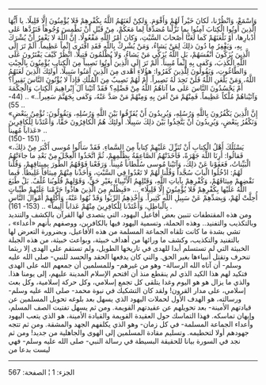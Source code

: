 ------------------------------------------------------------------------

وَاسْمَعْ، وَانْظُرْنا، لَكانَ خَيْراً لَهُمْ وَأَقْوَمَ. وَلكِنْ لَعَنَهُمُ اللَّهُ بِكُفْرِهِمْ فَلا يُؤْمِنُونَ
إِلَّا قَلِيلًا. يا أَيُّهَا الَّذِينَ أُوتُوا الْكِتابَ آمِنُوا بِما نَزَّلْنا مُصَدِّقاً لِما مَعَكُمْ، مِنْ
قَبْلِ أَنْ نَطْمِسَ وُجُوهاً فَنَرُدَّها عَلى أَدْبارِها، أَوْ نَلْعَنَهُمْ كَما لَعَنَّا أَصْحابَ السَّبْتِ،
وَكانَ أَمْرُ اللَّهِ مَفْعُولًا. إِنَّ اللَّهَ لا يَغْفِرُ أَنْ يُشْرَكَ بِهِ، وَيَغْفِرُ ما دُونَ ذلِكَ لِمَنْ
يَشاءُ، وَمَنْ يُشْرِكْ بِاللَّهِ فَقَدِ افْتَرى إِثْماً عَظِيماً. أَلَمْ تَرَ إِلَى الَّذِينَ يُزَكُّونَ
أَنْفُسَهُمْ، بَلِ اللَّهُ يُزَكِّي مَنْ يَشاءُ، وَلا يُظْلَمُونَ فَتِيلًا. انْظُرْ كَيْفَ يَفْتَرُونَ عَلَى اللَّهِ
الْكَذِبَ، وَكَفى بِهِ إِثْماً مُبِيناً. أَلَمْ تَرَ إِلَى الَّذِينَ أُوتُوا نَصِيباً مِنَ الْكِتابِ يُؤْمِنُونَ
بِالْجِبْتِ وَالطَّاغُوتِ، وَيَقُولُونَ لِلَّذِينَ كَفَرُوا: هؤُلاءِ أَهْدى مِنَ الَّذِينَ آمَنُوا سَبِيلًا.
أُولئِكَ الَّذِينَ لَعَنَهُمُ اللَّهُ، وَمَنْ يَلْعَنِ اللَّهُ فَلَنْ تَجِدَ لَهُ نَصِيراً. أَمْ لَهُمْ نَصِيبٌ مِنَ
الْمُلْكِ فَإِذاً لا يُؤْتُونَ النَّاسَ نَقِيراً؟ أَمْ يَحْسُدُونَ النَّاسَ عَلى ما آتاهُمُ اللَّهُ مِنْ
فَضْلِهِ؟ فَقَدْ آتَيْنا آلَ إِبْراهِيمَ الْكِتابَ وَالْحِكْمَةَ وَآتَيْناهُمْ مُلْكاً عَظِيماً. فَمِنْهُمْ مَنْ
آمَنَ بِهِ وَمِنْهُمْ مَنْ صَدَّ عَنْهُ، وَكَفى بِجَهَنَّمَ سَعِيراً..» .. (44- 55) ..  
«إِنَّ الَّذِينَ يَكْفُرُونَ بِاللَّهِ وَرُسُلِهِ، وَيُرِيدُونَ أَنْ يُفَرِّقُوا بَيْنَ اللَّهِ وَرُسُلِهِ، وَيَقُولُونَ:
نُؤْمِنُ بِبَعْضٍ وَنَكْفُرُ بِبَعْضٍ، وَيُرِيدُونَ أَنْ يَتَّخِذُوا بَيْنَ ذلِكَ سَبِيلًا. أُولئِكَ هُمُ الْكافِرُونَ
حَقًّا، وَأَعْتَدْنا لِلْكافِرِينَ عَذاباً مُهِيناً» ..  
(150- 151) ..  
«يَسْئَلُكَ أَهْلُ الْكِتابِ أَنْ تُنَزِّلَ عَلَيْهِمْ كِتاباً مِنَ السَّماءِ. فَقَدْ سَأَلُوا مُوسى أَكْبَرَ مِنْ
ذلِكَ، فَقالُوا: أَرِنَا اللَّهَ جَهْرَةً، فَأَخَذَتْهُمُ الصَّاعِقَةُ بِظُلْمِهِمْ، ثُمَّ اتَّخَذُوا الْعِجْلَ مِنْ
بَعْدِ ما جاءَتْهُمُ الْبَيِّناتُ، فَعَفَوْنا عَنْ ذلِكَ، وَآتَيْنا مُوسى سُلْطاناً مُبِيناً. وَرَفَعْنا
فَوْقَهُمُ الطُّورَ بِمِيثاقِهِمْ، وَقُلْنا لَهُمُ: ادْخُلُوا الْبابَ سُجَّداً وَقُلْنا لَهُمْ لا تَعْدُوا فِي
السَّبْتِ، وَأَخَذْنا مِنْهُمْ مِيثاقاً غَلِيظاً. فَبِما نَقْضِهِمْ مِيثاقَهُمْ، وَكُفْرِهِمْ بِآياتِ اللَّهِ،
وَقَتْلِهِمُ الْأَنْبِياءَ بِغَيْرِ حَقٍّ، وَقَوْلِهِمْ قُلُوبُنا غُلْفٌ. بَلْ طَبَعَ اللَّهُ عَلَيْها بِكُفْرِهِمْ فَلا
يُؤْمِنُونَ إِلَّا قَلِيلًا» ... «فَبِظُلْمٍ مِنَ الَّذِينَ هادُوا حَرَّمْنا عَلَيْهِمْ طَيِّباتٍ أُحِلَّتْ لَهُمْ،
وَبِصَدِّهِمْ عَنْ سَبِيلِ اللَّهِ كَثِيراً. وَأَخْذِهِمُ الرِّبَوا وَقَدْ نُهُوا عَنْهُ، وَأَكْلِهِمْ أَمْوالَ
النَّاسِ بِالْباطِلِ، وَأَعْتَدْنا لِلْكافِرِينَ مِنْهُمْ عَذاباً أَلِيماً» .. (153- 161) .  
ومن هذه المقتطفات تتبين بعض أفاعيل اليهود، التي يتصدى لها القرآن بالكشف
والتنديد وبالتكذيب والتفنيد.. وهذه الحملة، وتسمية اليهود فيها بالكافرين،
ووصفهم بأنهم «أعداء» ، تشي بشدة ما كانت تلقاه الجماعة المسلمة من هذه
الأفاعيل، وبضرورة التعرض لها بالتفنيد والتكذيب، وكشف ما ورائها من أهداف
خبيثة، وبواعث خبيثة، من هذه الجبلة الخبيثة التي لم تستسلم أبدا للهدى في
تاريخها الطويل، ولم تستقم على الهدى إلا ريثما تنحرف وتقتل أنبياءها بغير
الحق. والتي كان يدفعها الحقد والحسد للنبي- صلى الله عليه وسلم- أن آتاه
الله الرسالة- وهو من غيرهم- وللمسلمين أن جمعهم الله على الهدى فتكيد لهم
هذا الكيد الذي لم ينقطع منذ أن اقتحم الإسلام المدينة عليهم، إلى يومنا
هذا. والذي ما يزال هو هو اليوم وغدا يتلقى كل تجمع إسلامي، وكل حركة
إسلامية، وكل بعث إسلامي، على مدار القرون! ولقد كان التشكيك في نبوة محمد-
صلى الله عليه وسلم- ورسالته، هو الهدف الأول لحملات اليهود الذي يسهل بعد
بلوغه تحويل المسلمين عن قيادتهم الأمينة- بعد تحويلهم عن عقيدتهم القويمة.
ومن ثم يسهل تفتيت الصف المسلم، وإيهان تماسكه. فهذا التماسك حول العقيدة
القويمة والقيادة الأمينة، هو الذي يتعب اليهود وأعداء الجماعة المسلمة- في
كل زمان- وهو الذي يكلفهم الجهد والمشقة. ومن ثم تتجه جهودهم أولا لتحطيمه.
وتسليم مقادة المسلمين إلى الهوى والجاهلية من جديد! ومن ثم نجد في السورة
بيانا للحقيقة البسيطة في رسالة النبي- صلى الله عليه وسلم- فهي ليست بدعا
من

------------------------------------------------------------------------

الجزء: 1 ¦ الصفحة: 567
